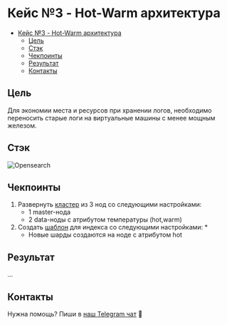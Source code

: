 # Кейс №3 - Hot-Warm архитектура

- [Кейс №3 - Hot-Warm архитектура](#кейс-3---hot-warm-архитектура)
  - [Цель](#цель)
  - [Стэк](#стэк)
  - [Чекпоинты](#чекпоинты)
  - [Результат](#результат)
  - [Контакты](#контакты)

## Цель

Для экономии места и ресурсов при хранении логов, необходимо переносить старые логи на виртуальные машины с менее мощным железом.

## Стэк

![Opensearch](https://img.shields.io/badge/opensearch_2.15-005EB8.svg?style=for-the-badge&logo=OpenSearch&logoColor=white)

## Чекпоинты

1. Развернуть [кластер](https://docs.opensearch.org/latest/tuning-your-cluster/#advanced-step-7-set-up-a-hot-warm-architecture) из 3 нод со следующими настройками:
   *  1 master-нода
   * 2 data-ноды c атрибутом температуры (hot,warm)
2. Создать [шаблон](https://docs.opensearch.org/latest/im-plugin/index-templates/) для индекса со следующими настройками:
   * 
   * Новые шарды создаются на ноде с атрибутом hot

## Результат

...

## Контакты

Нужна помощь? Пиши в [наш Telegram чат](https://t.me/+nSELCyIX8ltlNjU6) 🫶
